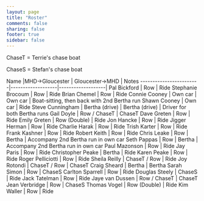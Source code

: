 ```yaml
---
layout: page
title: "Roster"
comments: false
sharing: false
footer: true
sidebar: false
---
```


ChaseT = Terrie's chase boat

ChaseS = Stefan's chase boat

Name					|MHD->Gloucester	| Gloucester->MHD	| Notes
------------------------|-------------------|-------------------| 
Pal Bickford			| Row				| Ride
Stephanie Brocoum		| Row				| Ride
Brian Chemel			| Row				| Ride
Connie Cooney			| Own car			| Own car			| Boat-sitting, then back with 2nd Bertha run
Shawn Cooney			| Own car			| Ride
Steve Cunningham		| Bertha (drive)	| Bertha (drive)	| Driver for both Bertha runs
Gail Doyle				| Row / ChaseT		| ChaseT
Dave Greten				| Row				| Ride
Emily Greten			| Row (Double)		| Ride
Jon Hancke				| Row				| Ride
Jigger Herman			| Row				| Ride
Charlie Harak			| Row				| Ride
Trish Karter			| Row				| Ride
Frank Kashner			| Row				| Ride
Robert Keith			| Row				| Ride
Chris Leake				| Row				| Bertha 			| Accompany 2nd Bertha run in own car
Seth Pappas				| Row				| Bertha			| Accompany 2nd Bertha run in own car
Paul Mazonson			| Row				| Ride
Jay Paris				| Row				| Ride
Christopher Peake		| Bertha			| Ride
Karen Peake				| Row				| Ride
Roger Pelliciotti		| Row				| Ride
Sheila Reilly			| ChaseT / Row		| Ride
Joy Rotondi				| ChaseT / Row		| ChaseT
Craig Sheard			| Bertha			| Bertha
Sarah Simon				| Row				| ChaseS
Carlton Sparrell		| Row				| Ride
Douglas Steely			| ChaseS			| Ride
Jack Tatelman			| Row				| Ride
Jaye van Dussen			| Row / ChaseT		| ChaseT
Jean Verbridge			| Row				| ChaseS
Thomas Vogel			| Row (Double)		| Ride
Kim Waller				| Row				| Ride

